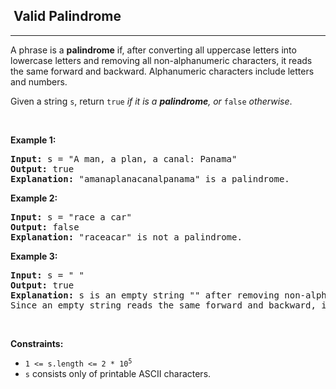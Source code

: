 <h2>  Valid Palindrome</h2><hr><div style="user-select: auto;"><p style="user-select: auto;">A phrase is a <strong style="user-select: auto;">palindrome</strong> if, after converting all uppercase letters into lowercase letters and removing all non-alphanumeric characters, it reads the same forward and backward. Alphanumeric characters include letters and numbers.</p>

<p style="user-select: auto;">Given a string <code style="user-select: auto;">s</code>, return <code style="user-select: auto;">true</code><em style="user-select: auto;"> if it is a <strong style="user-select: auto;">palindrome</strong>, or </em><code style="user-select: auto;">false</code><em style="user-select: auto;"> otherwise</em>.</p>

<p style="user-select: auto;">&nbsp;</p>
<p style="user-select: auto;"><strong style="user-select: auto;">Example 1:</strong></p>

<pre style="user-select: auto;"><strong style="user-select: auto;">Input:</strong> s = "A man, a plan, a canal: Panama"
<strong style="user-select: auto;">Output:</strong> true
<strong style="user-select: auto;">Explanation:</strong> "amanaplanacanalpanama" is a palindrome.
</pre>

<p style="user-select: auto;"><strong style="user-select: auto;">Example 2:</strong></p>

<pre style="user-select: auto;"><strong style="user-select: auto;">Input:</strong> s = "race a car"
<strong style="user-select: auto;">Output:</strong> false
<strong style="user-select: auto;">Explanation:</strong> "raceacar" is not a palindrome.
</pre>

<p style="user-select: auto;"><strong style="user-select: auto;">Example 3:</strong></p>

<pre style="user-select: auto;"><strong style="user-select: auto;">Input:</strong> s = " "
<strong style="user-select: auto;">Output:</strong> true
<strong style="user-select: auto;">Explanation:</strong> s is an empty string "" after removing non-alphanumeric characters.
Since an empty string reads the same forward and backward, it is a palindrome.
</pre>

<p style="user-select: auto;">&nbsp;</p>
<p style="user-select: auto;"><strong style="user-select: auto;">Constraints:</strong></p>

<ul style="user-select: auto;">
	<li style="user-select: auto;"><code style="user-select: auto;">1 &lt;= s.length &lt;= 2 * 10<sup style="user-select: auto;">5</sup></code></li>
	<li style="user-select: auto;"><code style="user-select: auto;">s</code> consists only of printable ASCII characters.</li>
</ul>
</div>